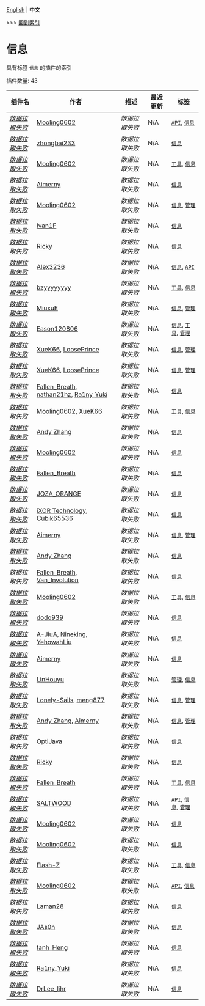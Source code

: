 [English](readme.md) | **中文**

\>\>\> [回到索引](/readme-zh_cn.md)

# 信息

具有标签 `信息` 的插件的索引

插件数量: 43

| 插件名 | 作者 | 描述 | 最近更新 | 标签 |
| --- | --- | --- | --- | --- |
| [*数据拉取失败*](/plugins/async_rcon/readme-zh_cn.md) | [Mooling0602](https://github.com/Mooling0602) | *数据拉取失败* | N/A | [`API`](/labels/api/readme-zh_cn.md), [`信息`](/labels/information/readme-zh_cn.md) |
| [*数据拉取失败*](/plugins/auto_msg_title/readme-zh_cn.md) | [zhongbai233](https://github.com/zhongbai2333) | *数据拉取失败* | N/A | [`信息`](/labels/information/readme-zh_cn.md) |
| [*数据拉取失败*](/plugins/battery_saver/readme-zh_cn.md) | [Mooling0602](https://github.com/Mooling0602) | *数据拉取失败* | N/A | [`工具`](/labels/tool/readme-zh_cn.md), [`信息`](/labels/information/readme-zh_cn.md) |
| [*数据拉取失败*](/plugins/bili_live_helper/readme-zh_cn.md) | [Aimerny](https://github.com/Aimerny) | *数据拉取失败* | N/A | [`信息`](/labels/information/readme-zh_cn.md) |
| [*数据拉取失败*](/plugins/bkchat_manager/readme-zh_cn.md) | [Mooling0602](https://github.com/Mooling0602) | *数据拉取失败* | N/A | [`信息`](/labels/information/readme-zh_cn.md), [`管理`](/labels/management/readme-zh_cn.md) |
| [*数据拉取失败*](/plugins/carpet_tick/readme-zh_cn.md) | [Ivan1F](https://github.com/Ivan-1F) | *数据拉取失败* | N/A | [`信息`](/labels/information/readme-zh_cn.md) |
| [*数据拉取失败*](/plugins/cpu_temp/readme-zh_cn.md) | [Ricky](https://github.com/R1ckyH) | *数据拉取失败* | N/A | [`信息`](/labels/information/readme-zh_cn.md) |
| [*数据拉取失败*](/plugins/daycount_nbt/readme-zh_cn.md) | [Alex3236](https://github.com/alex3236) | *数据拉取失败* | N/A | [`信息`](/labels/information/readme-zh_cn.md), [`API`](/labels/api/readme-zh_cn.md) |
| [*数据拉取失败*](/plugins/division/readme-zh_cn.md) | [bzyyyyyyyy](https://github.com/bzyyyyyyyy) | *数据拉取失败* | N/A | [`工具`](/labels/tool/readme-zh_cn.md), [`信息`](/labels/information/readme-zh_cn.md) |
| [*数据拉取失败*](/plugins/easybot_mcdr/readme-zh_cn.md) | [MiuxuE](https://github.com/easybot-team) | *数据拉取失败* | N/A | [`信息`](/labels/information/readme-zh_cn.md), [`管理`](/labels/management/readme-zh_cn.md) |
| [*数据拉取失败*](/plugins/file_manager/readme-zh_cn.md) | [Eason120806](https://github.com/Eason120806) | *数据拉取失败* | N/A | [`信息`](/labels/information/readme-zh_cn.md), [`工具`](/labels/tool/readme-zh_cn.md), [`管理`](/labels/management/readme-zh_cn.md) |
| [*数据拉取失败*](/plugins/gugubot/readme-zh_cn.md) | [XueK66](https://github.com/XueK66), [LoosePrince](https://github.com/LoosePrince) | *数据拉取失败* | N/A | [`信息`](/labels/information/readme-zh_cn.md), [`管理`](/labels/management/readme-zh_cn.md) |
| [*数据拉取失败*](/plugins/guguwebui/readme-zh_cn.md) | [XueK66](https://github.com/XueK66), [LoosePrince](https://github.com/LoosePrince) | *数据拉取失败* | N/A | [`信息`](/labels/information/readme-zh_cn.md), [`管理`](/labels/management/readme-zh_cn.md) |
| [*数据拉取失败*](/plugins/here/readme-zh_cn.md) | [Fallen_Breath](https://github.com/Fallen-Breath), [nathan21hz](https://github.com/nathan21hz), [Ra1ny_Yuki](https://github.com/Ra1ny-Yuki) | *数据拉取失败* | N/A | [`信息`](/labels/information/readme-zh_cn.md) |
| [*数据拉取失败*](/plugins/im_share_chat/readme-zh_cn.md) | [Mooling0602](https://github.com/Mooling0602), [XueK66](https://github.com/XueK66) | *数据拉取失败* | N/A | [`工具`](/labels/tool/readme-zh_cn.md), [`信息`](/labels/information/readme-zh_cn.md) |
| [*数据拉取失败*](/plugins/info/readme-zh_cn.md) | [Andy Zhang](https://github.com/AnzhiZhang) | *数据拉取失败* | N/A | [`信息`](/labels/information/readme-zh_cn.md) |
| [*数据拉取失败*](/plugins/iploc/readme-zh_cn.md) | [Mooling0602](https://github.com/Mooling0602) | *数据拉取失败* | N/A | [`信息`](/labels/information/readme-zh_cn.md) |
| [*数据拉取失败*](/plugins/join_motd/readme-zh_cn.md) | [Fallen_Breath](https://github.com/Fallen-Breath) | *数据拉取失败* | N/A | [`信息`](/labels/information/readme-zh_cn.md) |
| [*数据拉取失败*](/plugins/join_motd_next/readme-zh_cn.md) | [JOZA_ORANGE](https://github.com/JOZA-ORANGE) | *数据拉取失败* | N/A | [`信息`](/labels/information/readme-zh_cn.md) |
| [*数据拉取失败*](/plugins/joinmotd_reforged/readme-zh_cn.md) | [iXOR Technology](https://github.com/iXORTech/), [Cubik65536](https://github.com/Cubik65536/) | *数据拉取失败* | N/A | [`信息`](/labels/information/readme-zh_cn.md) |
| [*数据拉取失败*](/plugins/kookin/readme-zh_cn.md) | [Aimerny](https://github.com/Aimerny) | *数据拉取失败* | N/A | [`信息`](/labels/information/readme-zh_cn.md), [`管理`](/labels/management/readme-zh_cn.md) |
| [*数据拉取失败*](/plugins/let_me_click_and_send/readme-zh_cn.md) | [Andy Zhang](https://github.com/AnzhiZhang) | *数据拉取失败* | N/A | [`信息`](/labels/information/readme-zh_cn.md) |
| [*数据拉取失败*](/plugins/location_marker/readme-zh_cn.md) | [Fallen_Breath](https://github.com/Fallen-Breath), [Van_Involution](https://github.com/Van-Nya) | *数据拉取失败* | N/A | [`信息`](/labels/information/readme-zh_cn.md) |
| [*数据拉取失败*](/plugins/matrix_sync/readme-zh_cn.md) | [Mooling0602](https://github.com/Mooling0602) | *数据拉取失败* | N/A | [`工具`](/labels/tool/readme-zh_cn.md), [`信息`](/labels/information/readme-zh_cn.md) |
| [*数据拉取失败*](/plugins/mcdr_announcements/readme-zh_cn.md) | [dodo939](https://github.com/yfy-dodo939) | *数据拉取失败* | N/A | [`信息`](/labels/information/readme-zh_cn.md) |
| [*数据拉取失败*](/plugins/online/readme-zh_cn.md) | [A-JiuA](https://github.com/A-JiuA), [Nineking](https://github.com/NineKing32649163), [YehowahLiu](https://github.com/YehowahLiu) | *数据拉取失败* | N/A | [`信息`](/labels/information/readme-zh_cn.md) |
| [*数据拉取失败*](/plugins/player_last_play/readme-zh_cn.md) | [Aimerny](https://github.com/Aimerny) | *数据拉取失败* | N/A | [`信息`](/labels/information/readme-zh_cn.md) |
| [*数据拉取失败*](/plugins/player_watchdog/readme-zh_cn.md) | [LinHouyu](https://github.com/LinHouYu) | *数据拉取失败* | N/A | [`管理`](/labels/management/readme-zh_cn.md), [`信息`](/labels/information/readme-zh_cn.md) |
| [*数据拉取失败*](/plugins/qq_bot/readme-zh_cn.md) | [Lonely-Sails](https://github.com/Lonely-Sails), [meng877](https://github.com/meng877) | *数据拉取失败* | N/A | [`信息`](/labels/information/readme-zh_cn.md), [`管理`](/labels/management/readme-zh_cn.md) |
| [*数据拉取失败*](/plugins/qq_chat/readme-zh_cn.md) | [Andy Zhang](https://github.com/AnzhiZhang), [Aimerny](https://github.com/Aimerny) | *数据拉取失败* | N/A | [`信息`](/labels/information/readme-zh_cn.md), [`管理`](/labels/management/readme-zh_cn.md) |
| [*数据拉取失败*](/plugins/seed/readme-zh_cn.md) | [OptiJava](https://github.com/OptiJava) | *数据拉取失败* | N/A | [`信息`](/labels/information/readme-zh_cn.md) |
| [*数据拉取失败*](/plugins/simple_test/readme-zh_cn.md) | [Ricky](https://github.com/R1ckyH) | *数据拉取失败* | N/A | [`信息`](/labels/information/readme-zh_cn.md) |
| [*数据拉取失败*](/plugins/stats_helper/readme-zh_cn.md) | [Fallen_Breath](https://github.com/Fallen-Breath) | *数据拉取失败* | N/A | [`工具`](/labels/tool/readme-zh_cn.md), [`信息`](/labels/information/readme-zh_cn.md) |
| [*数据拉取失败*](/plugins/telegram_chat/readme-zh_cn.md) | [SALTWOOD](https://github.com/SALTWOOD) | *数据拉取失败* | N/A | [`API`](/labels/api/readme-zh_cn.md), [`信息`](/labels/information/readme-zh_cn.md), [`管理`](/labels/management/readme-zh_cn.md) |
| [*数据拉取失败*](/plugins/time_query/readme-zh_cn.md) | [Mooling0602](https://github.com/Mooling0602) | *数据拉取失败* | N/A | [`信息`](/labels/information/readme-zh_cn.md) |
| [*数据拉取失败*](/plugins/tips/readme-zh_cn.md) | [Mooling0602](https://github.com/Mooling0602) | *数据拉取失败* | N/A | [`信息`](/labels/information/readme-zh_cn.md) |
| [*数据拉取失败*](/plugins/todolist/readme-zh_cn.md) | [Flash-Z](https://github.com/Flash-Z) | *数据拉取失败* | N/A | [`工具`](/labels/tool/readme-zh_cn.md), [`信息`](/labels/information/readme-zh_cn.md) |
| [*数据拉取失败*](/plugins/url_preview/readme-zh_cn.md) | [Mooling0602](https://github.com/Mooling0602) | *数据拉取失败* | N/A | [`API`](/labels/api/readme-zh_cn.md), [`信息`](/labels/information/readme-zh_cn.md) |
| [*数据拉取失败*](/plugins/urlparser/readme-zh_cn.md) | [Laman28](https://github.com/Lone-Air) | *数据拉取失败* | N/A | [`信息`](/labels/information/readme-zh_cn.md) |
| [*数据拉取失败*](/plugins/welcome_msg/readme-zh_cn.md) | [JAs0n](https://github.com/JAs0n319) | *数据拉取失败* | N/A | [`信息`](/labels/information/readme-zh_cn.md) |
| [*数据拉取失败*](/plugins/where2go/readme-zh_cn.md) | [tanh_Heng](https://github.com/tanhHeng) | *数据拉取失败* | N/A | [`信息`](/labels/information/readme-zh_cn.md) |
| [*数据拉取失败*](/plugins/where_is/readme-zh_cn.md) | [Ra1ny_Yuki](https://github.com/Ra1ny-Yuki) | *数据拉取失败* | N/A | [`信息`](/labels/information/readme-zh_cn.md) |
| [*数据拉取失败*](/plugins/wiki_request/readme-zh_cn.md) | [DrLee_lihr](https://github.com/DrLee-lihr) | *数据拉取失败* | N/A | [`信息`](/labels/information/readme-zh_cn.md) |

